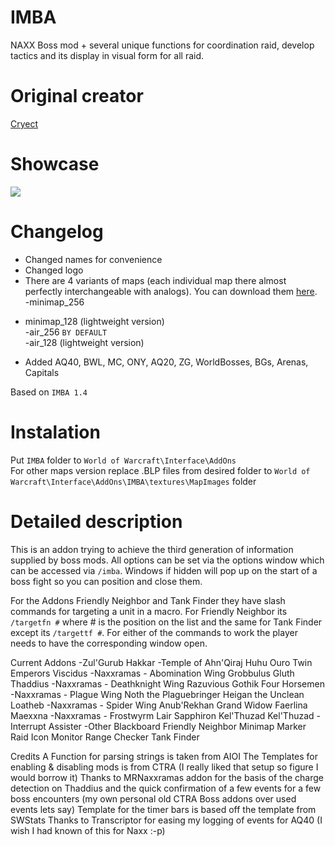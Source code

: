 # IMBA
NAXX Boss mod + several unique functions for coordination raid, develop tactics and its display in visual form for all raid.

# Original creator
[Cryect](https://wow.curseforge.com/addons/project-2937/)

# Showcase
![](http://imagehost.spark-media.ru/i4/757794F8-242A-1647-E713-E059CF82BA84.png)

# Changelog   		
* Changed names for convenience		
* Changed logo		
* There are 4 variants of maps (each individual map there almost perfectly interchangeable with analogs). You can download them [here](https://github.com/0ldi/AddonMaps).			
-minimap_256			
- minimap_128 (lightweight version)			
-air_256 `BY DEFAULT`			
-air_128 (lightweight version)			
* Added AQ40, BWL, MC, ONY, AQ20, ZG, WorldBosses, BGs, Arenas, Capitals	

Based on `IMBA 1.4`

# Instalation
Put `IMBA` folder to `World of Warcraft\Interface\AddOns` 	
For other maps version replace .BLP files from desired folder to `World of Warcraft\Interface\AddOns\IMBA\textures\MapImages` folder

# Detailed description
This is an addon trying to achieve the third generation of information supplied by boss mods. All options can be set via the options window which can be accessed via `/imba`. Windows if hidden will pop up on the start of a boss fight so you can position and close them. 

For the Addons Friendly Neighbor and Tank Finder they have slash commands for targeting a unit in a macro. For Friendly Neighbor its `/targetfn #` where # is the position on the list and the same for Tank Finder except its `/targettf #`. For either of the commands to work the player needs to have the corresponding window open.

Current Addons
-Zul'Gurub
	Hakkar
-Temple of Ahn'Qiraj
	Huhu
	Ouro
	Twin Emperors
	Viscidus
-Naxxramas - Abomination Wing
	Grobbulus
	Gluth
	Thaddius
-Naxxramas - Deathknight Wing
	Razuvious
	Gothik
	Four Horsemen
-Naxxramas - Plague Wing
	Noth the Plaguebringer
	Heigan the Unclean
	Loatheb
-Naxxramas - Spider Wing
	Anub'Rekhan
	Grand Widow Faerlina
	Maexxna
-Naxxramas - Frostwyrm Lair
	Sapphiron
	Kel'Thuzad
	Kel'Thuzad - Interrupt Assister
-Other
	Blackboard
	Friendly Neighbor
	Minimap Marker
	Raid Icon Monitor
	Range Checker
	Tank Finder

Credits
A Function for parsing strings is taken from AIOI
The Templates for enabling & disabling mods is from CTRA (I really liked that setup so figure I would borrow it)
Thanks to MRNaxxramas addon for the basis of the charge detection on Thaddius and the quick confirmation of a few events for a few boss encounters (my own personal old CTRA Boss addons over used events lets say)
Template for the timer bars is based off the template from SWStats
Thanks to Transcriptor for easing my logging of events for AQ40 (I wish I had known of this for Naxx :-p)
